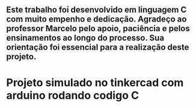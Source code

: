 <h2>Este trabalho foi desenvolvido em linguagem C com muito empenho e dedicação. Agradeço ao professor Marcelo pelo apoio, paciência e pelos ensinamentos ao longo do processo. Sua orientação foi essencial para a realização deste projeto.</h2>
<h1>Projeto simulado no tinkercad com arduino rodando codigo C</h1>
